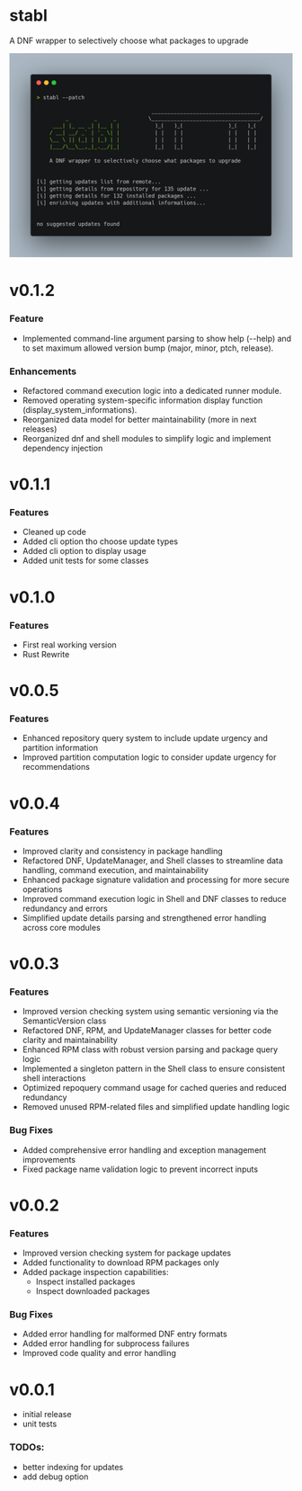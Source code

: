 # stabl
A DNF wrapper to selectively choose what packages to upgrade

![stabl output](stabl.png?raw=true "Sample Run Output")

# v0.1.2
### Feature
 - Implemented command-line argument parsing to show help (--help) and to set maximum allowed version bump (major, minor, ptch, release).

### Enhancements
- Refactored command execution logic into a dedicated runner module.
- Removed operating system-specific information display function (display_system_informations).
- Reorganized data model for better maintainability (more in next releases)
- Reorganized dnf and shell modules to simplify logic and implement dependency injection

# v0.1.1
### Features
- Cleaned up code
- Added cli option tho choose update types
- Added cli option to display usage
- Added unit tests for some classes

# v0.1.0
### Features
- First real working version
- Rust Rewrite

# v0.0.5
### Features
- Enhanced repository query system to include update urgency and partition information
- Improved partition computation logic to consider update urgency for recommendations

# v0.0.4
### Features
- Improved clarity and consistency in package handling
- Refactored DNF, UpdateManager, and Shell classes to streamline data handling, command execution, and maintainability
- Enhanced package signature validation and processing for more secure operations
- Improved command execution logic in Shell and DNF classes to reduce redundancy and errors
- Simplified update details parsing and strengthened error handling across core modules

# v0.0.3
### Features
- Improved version checking system using semantic versioning via the SemanticVersion class
- Refactored DNF, RPM, and UpdateManager classes for better code clarity and maintainability
- Enhanced RPM class with robust version parsing and package query logic
- Implemented a singleton pattern in the Shell class to ensure consistent shell interactions
- Optimized repoquery command usage for cached queries and reduced redundancy
- Removed unused RPM-related files and simplified update handling logic

### Bug Fixes
- Added comprehensive error handling and exception management improvements
- Fixed package name validation logic to prevent incorrect inputs

# v0.0.2
### Features
- Improved version checking system for package updates
- Added functionality to download RPM packages only
- Added package inspection capabilities:
  - Inspect installed packages
  - Inspect downloaded packages

### Bug Fixes
- Added error handling for malformed DNF entry formats
- Added error handling for subprocess failures
- Improved code quality and error handling

# v0.0.1
- initial release
- unit tests

### TODOs:

- better indexing for updates
- add debug option